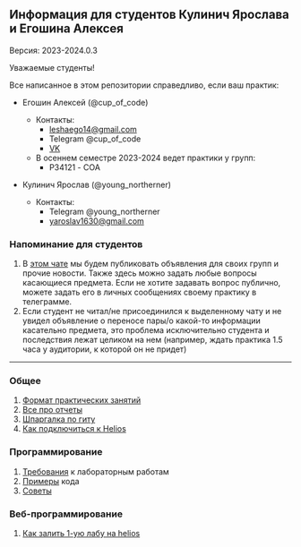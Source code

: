 ## Информация для студентов Кулинич Ярослава и Егошина Алексея

Версия: 2023-2024.0.3

Уважаемые студенты!

Все написанное в этом репозитории справедливо, если ваш практик:
- Егошин Алексей (@cup_of_code)
    - Контакты: 
        - leshaego14@gmail.com
        - Telegram @cup_of_code
        - [VK](https://vk.com/cup_of_code)
    - В осеннем семестре 2023-2024 ведет практики у групп:
        - P34121 - СОА

- Кулинич Ярослав (@young_northerner)
    - Контакты:
      - Telegram @young_northerner
      - yaroslav1630@gmail.com

### Напоминание для студентов
1. В [этом чате](https://t.me/+uIp_aSXOaZcxZjcy) мы будем публиковать объявления для своих групп 
и прочие новости. Также здесь можно задать любые вопросы касающиеся предмета. Если не хотите задавать 
вопрос публично, можете задать его в личных сообщениях своему практику в телеграмме.
2. Если студент не читал/не присоединился к выделенному чату и не увидел объявление о переносе пары/о 
какой-то информации касательно предмета, это проблема исключительно студента и последствия лежат целиком на нем 
(например, ждать практика 1.5 часа у аудитории, к которой он не придет)

---

### Общее
1. [Формат практических занятий](general/general.md)
2. [Все про отчеты](general/report.md)
3. [Шпаргалка по гиту](general/git-how-to.md)
4. [Как подключиться к Helios](general/how-to-connect-to-helios.md)

### Программирование
1. [Требования](programming/docs/requirements.md) к лабораторным работам
2. [Примеры](programming/docs/examples.md) кода
3. [Советы](programming/docs/advices.md)

### Веб-программирование
1. [Как залить 1-ую лабу на helios](web/docs/deploy-1lab.md)
